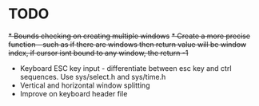 # TODO
~~* Bounds checking on creating multiple windows~~
~~* Create a more precise function - such as if there are windows then return value will be window index, if cursor isnt bound to any window, the return -1~~
* Keyboard ESC key input - differentiate between esc key and ctrl sequences. Use sys/select.h and sys/time.h
* Vertical and horizontal window splitting
* Improve on keyboard header file